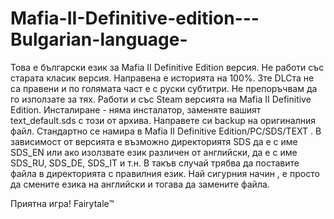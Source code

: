# Mafia-II-Definitive-edition---Bulgarian-language-

Това е български език за Mafia II Definitive Edition версия. Не работи със старата класик версия.
Направена е историята на 100%.
3те DLCта не са правени и по голямата част е с руски субтитри. Не препоръчвам да го използате за тях.
Работи и със Steam версията на Mafia II Definitive Edition.
Инсталиране - няма инсталатор,  заменяте вашият text_default.sds с този от архива. Направете си backup на оригиналния файл. Стандартно се намира в Mafia II Definitive Edition/PC/SDS/TEXT . 
В зависимост от версията е възможно директориятя SDS да е с име SDS_EN или ако изолзвате език различен от английски, да е с име SDS_RU, SDS_DE, SDS_IT и т.н. В такъв случай трябва да поставите файла в директорията с правилния език. Най сигурния начин , е просто да смените езика на английски и тогава да замените файла.

Приятна игра!
Fairytale™

